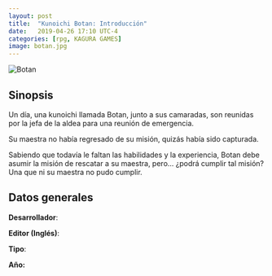```yaml
---
layout: post
title:  "Kunoichi Botan: Introducción"
date:   2019-04-26 17:10 UTC-4
categories: [rpg, KAGURA GAMES]
image: botan.jpg
---
```


![Botan](https://i.imgur.com/OjIJnWH.jpg "Botan")

## Sinopsis

Un día, una kunoichi llamada Botan, junto a sus camaradas, son reunidas por la jefa de la aldea para una reunión de emergencia.

Su maestra no había regresado de su misión, quizás había sido capturada.

Sabiendo que todavía le faltan las habilidades y la experiencia, Botan debe asumir la misión de rescatar a su maestra, pero... ¿podrá cumplir tal misión? Una que ni su maestra no pudo cumplir.

## Datos generales

**Desarrollador**:

**Editor (Inglés)**:

**Tipo**:

**Año:**

